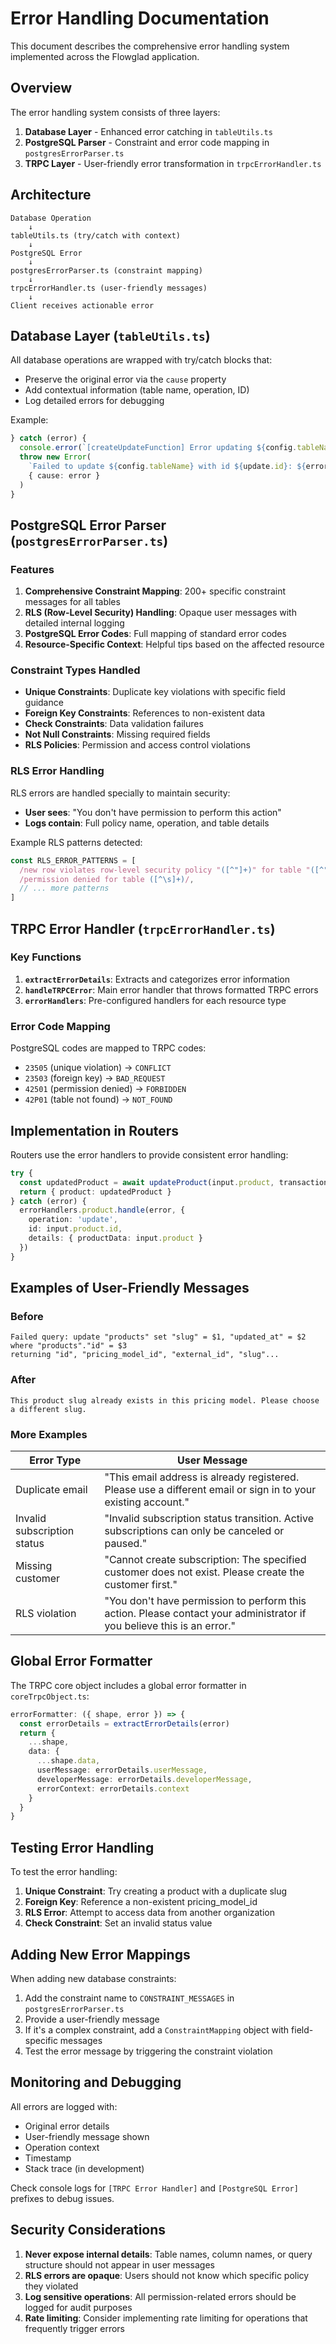 # Error Handling Documentation

This document describes the comprehensive error handling system implemented across the Flowglad application.

## Overview

The error handling system consists of three layers:
1. **Database Layer** - Enhanced error catching in `tableUtils.ts`
2. **PostgreSQL Parser** - Constraint and error code mapping in `postgresErrorParser.ts`
3. **TRPC Layer** - User-friendly error transformation in `trpcErrorHandler.ts`

## Architecture

```
Database Operation
    ↓
tableUtils.ts (try/catch with context)
    ↓
PostgreSQL Error
    ↓
postgresErrorParser.ts (constraint mapping)
    ↓
trpcErrorHandler.ts (user-friendly messages)
    ↓
Client receives actionable error
```

## Database Layer (`tableUtils.ts`)

All database operations are wrapped with try/catch blocks that:
- Preserve the original error via the `cause` property
- Add contextual information (table name, operation, ID)
- Log detailed errors for debugging

Example:
```typescript
} catch (error) {
  console.error(`[createUpdateFunction] Error updating ${config.tableName} with id ${update.id}:`, error)
  throw new Error(
    `Failed to update ${config.tableName} with id ${update.id}: ${error instanceof Error ? error.message : String(error)}`,
    { cause: error }
  )
}
```

## PostgreSQL Error Parser (`postgresErrorParser.ts`)

### Features

1. **Comprehensive Constraint Mapping**: 200+ specific constraint messages for all tables
2. **RLS (Row-Level Security) Handling**: Opaque user messages with detailed internal logging
3. **PostgreSQL Error Codes**: Full mapping of standard error codes
4. **Resource-Specific Context**: Helpful tips based on the affected resource

### Constraint Types Handled

- **Unique Constraints**: Duplicate key violations with specific field guidance
- **Foreign Key Constraints**: References to non-existent data
- **Check Constraints**: Data validation failures
- **Not Null Constraints**: Missing required fields
- **RLS Policies**: Permission and access control violations

### RLS Error Handling

RLS errors are handled specially to maintain security:
- **User sees**: "You don't have permission to perform this action"
- **Logs contain**: Full policy name, operation, and table details

Example RLS patterns detected:
```typescript
const RLS_ERROR_PATTERNS = [
  /new row violates row-level security policy "([^"]+)" for table "([^"]+)"/,
  /permission denied for table ([^\s]+)/,
  // ... more patterns
]
```

## TRPC Error Handler (`trpcErrorHandler.ts`)

### Key Functions

1. **`extractErrorDetails`**: Extracts and categorizes error information
2. **`handleTRPCError`**: Main error handler that throws formatted TRPC errors
3. **`errorHandlers`**: Pre-configured handlers for each resource type

### Error Code Mapping

PostgreSQL codes are mapped to TRPC codes:
- `23505` (unique violation) → `CONFLICT`
- `23503` (foreign key) → `BAD_REQUEST`
- `42501` (permission denied) → `FORBIDDEN`
- `42P01` (table not found) → `NOT_FOUND`

## Implementation in Routers

Routers use the error handlers to provide consistent error handling:

```typescript
try {
  const updatedProduct = await updateProduct(input.product, transaction)
  return { product: updatedProduct }
} catch (error) {
  errorHandlers.product.handle(error, {
    operation: 'update',
    id: input.product.id,
    details: { productData: input.product }
  })
}
```

## Examples of User-Friendly Messages

### Before
```
Failed query: update "products" set "slug" = $1, "updated_at" = $2 where "products"."id" = $3 
returning "id", "pricing_model_id", "external_id", "slug"...
```

### After
```
This product slug already exists in this pricing model. Please choose a different slug.
```

### More Examples

| Error Type | User Message |
|------------|--------------|
| Duplicate email | "This email address is already registered. Please use a different email or sign in to your existing account." |
| Invalid subscription status | "Invalid subscription status transition. Active subscriptions can only be canceled or paused." |
| Missing customer | "Cannot create subscription: The specified customer does not exist. Please create the customer first." |
| RLS violation | "You don't have permission to perform this action. Please contact your administrator if you believe this is an error." |

## Global Error Formatter

The TRPC core object includes a global error formatter in `coreTrpcObject.ts`:

```typescript
errorFormatter: ({ shape, error }) => {
  const errorDetails = extractErrorDetails(error)
  return {
    ...shape,
    data: {
      ...shape.data,
      userMessage: errorDetails.userMessage,
      developerMessage: errorDetails.developerMessage,
      errorContext: errorDetails.context
    }
  }
}
```

## Testing Error Handling

To test the error handling:

1. **Unique Constraint**: Try creating a product with a duplicate slug
2. **Foreign Key**: Reference a non-existent pricing_model_id
3. **RLS Error**: Attempt to access data from another organization
4. **Check Constraint**: Set an invalid status value

## Adding New Error Mappings

When adding new database constraints:

1. Add the constraint name to `CONSTRAINT_MESSAGES` in `postgresErrorParser.ts`
2. Provide a user-friendly message
3. If it's a complex constraint, add a `ConstraintMapping` object with field-specific messages
4. Test the error message by triggering the constraint violation

## Monitoring and Debugging

All errors are logged with:
- Original error details
- User-friendly message shown
- Operation context
- Timestamp
- Stack trace (in development)

Check console logs for `[TRPC Error Handler]` and `[PostgreSQL Error]` prefixes to debug issues.

## Security Considerations

1. **Never expose internal details**: Table names, column names, or query structure should not appear in user messages
2. **RLS errors are opaque**: Users should not know which specific policy they violated
3. **Log sensitive operations**: All permission-related errors should be logged for audit purposes
4. **Rate limiting**: Consider implementing rate limiting for operations that frequently trigger errors